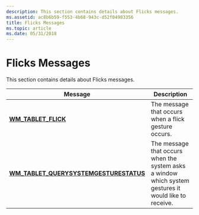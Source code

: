 ```yaml
---
description: This section contains details about Flicks messages.
ms.assetid: ac8b6b59-f553-4b68-943c-d52f04983356
title: Flicks Messages
ms.topic: article
ms.date: 05/31/2018
---
```


# Flicks Messages

This section contains details about Flicks messages.



| Message                                                                                    | Description                                                                                                      |
|--------------------------------------------------------------------------------------------|------------------------------------------------------------------------------------------------------------------|
| [**WM\_TABLET\_FLICK**](wm-tablet-flick-message.md)                                       | The message that occurs when a flick gesture occurs.<br/>                                                  |
| [**WM\_TABLET\_QUERYSYSTEMGESTURESTATUS**](wm-tablet-querysystemgesturestatus-message.md) | The message that occurs when the system asks a window which system gestures it would like to receive.<br/> |



 

 

 




